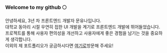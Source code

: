 ### Welcome to my github 🌕

안녕하세요, 3년 차 프론트엔드 개발자 문유나입니다.<br/>
대학교 동아리 시절 우연히 접한 UI 개발을 계기로 프론트엔드 개발에 뛰어들었습니다. <br/>
프로젝트를 통해 사용자 편의성을 개선하고 사용자에게 좋은 경험을 남기는 것을 중요하게 생각합니다.<br/>
이외의 제 포트폴리오가 궁금하시다면 <a href="https://yunamoon.github.io/yuna-portfolio/">여기로</a>방문해 주세요!
